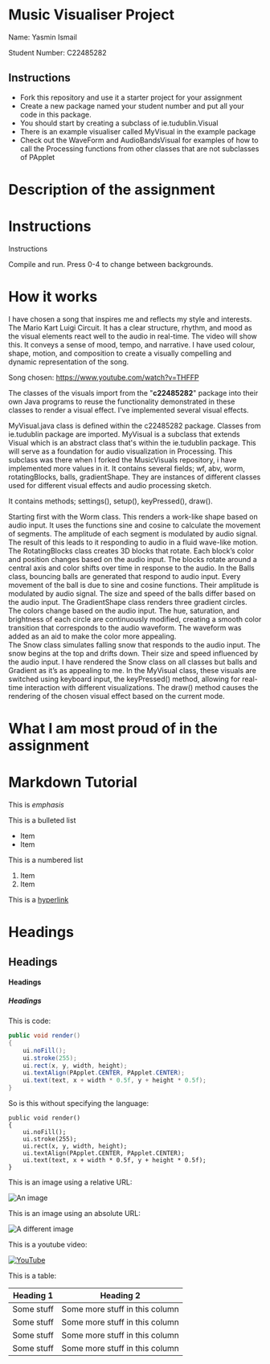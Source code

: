 # Music Visualiser Project

Name: Yasmin Ismail

Student Number: C22485282

## Instructions
- Fork this repository and use it a starter project for your assignment
- Create a new package named your student number and put all your code in this package.
- You should start by creating a subclass of ie.tudublin.Visual
- There is an example visualiser called MyVisual in the example package
- Check out the WaveForm and AudioBandsVisual for examples of how to call the Processing functions from other classes that are not subclasses of PApplet

# Description of the assignment

# Instructions
Instructions 

Compile and run. 
Press 0-4 to change between backgrounds. 


# How it works

I have chosen a song that inspires me and reflects my style and interests. The Mario Kart Luigi Circuit. It has a clear structure, rhythm, and mood as the visual elements react well to the audio in real-time. The video will show this. It conveys a sense of mood, tempo, and narrative. I have used colour, shape, motion, and composition to create a visually compelling and dynamic representation of the song. 

Song chosen: 
https://www.youtube.com/watch?v=THFFP

 
The classes of the visuals import from the "**c22485282**" package into their own Java programs to reuse the functionality demonstrated in these classes to render a visual effect. 
I've implemented several visual effects.  

MyVisual.java class is defined within the c22485282 package. Classes from ie.tudublin package are imported. MyVisual is a subclass that extends Visual which is an abstract class that's within the ie.tudublin package. This will serve as a foundation for audio visualization in Processing. This subclass was there when I forked the MusicVisuals repository, i have implemented more values in it. It contains several fields; wf, abv, worm, rotatingBlocks, balls, gradientShape. They are instances of different classes used for different visual effects and audio processing sketch.  

It contains methods; settings(), setup(), keyPressed(), draw(). 


Starting first with the Worm class. This renders a work-like shape based on audio input. It uses the functions sine and cosine to calculate the movement of segments. The amplitude of each segment is modulated by audio signal. The result of this leads to it responding to audio in a fluid wave-like motion.  
The RotatingBlocks  class creates 3D blocks that rotate. Each block’s color and position changes based on the audio input. The blocks rotate around a central axis and color shifts over time in response to the audio. 
In the Balls class, bouncing balls are generated that respond to audio input. Every movement of the ball is due to sine and cosine functions. Their amplitude is modulated by audio signal. The size and speed of the balls differ based on the audio input. 
The GradientShape class renders three gradient circles. The colors change based on the audio input. The hue, saturation, and brightness of each circle are continuously modified, creating a smooth color transition that corresponds to the audio waveform. The waveform was added as an aid to make the color more appealing.   
The Snow class simulates falling snow that responds to the audio input. The snow begins at the top and drifts down. Their size and speed influenced by the audio input. I have rendered the Snow class on all classes but balls and Gradient as it’s as appealing to me. 
In the MyVisual class, these visuals are switched using keyboard input, the keyPressed() method, allowing for real-time interaction with different visualizations. The draw() method causes the rendering of the chosen visual effect based on the current mode.  

 



# What I am most proud of in the assignment

# Markdown Tutorial

This is *emphasis*

This is a bulleted list

- Item
- Item

This is a numbered list

1. Item
1. Item

This is a [hyperlink](http://bryanduggan.org)

# Headings
## Headings
#### Headings
##### Headings

This is code:

```Java
public void render()
{
	ui.noFill();
	ui.stroke(255);
	ui.rect(x, y, width, height);
	ui.textAlign(PApplet.CENTER, PApplet.CENTER);
	ui.text(text, x + width * 0.5f, y + height * 0.5f);
}
```

So is this without specifying the language:

```
public void render()
{
	ui.noFill();
	ui.stroke(255);
	ui.rect(x, y, width, height);
	ui.textAlign(PApplet.CENTER, PApplet.CENTER);
	ui.text(text, x + width * 0.5f, y + height * 0.5f);
}
```

This is an image using a relative URL:

![An image](images/p8.png)

This is an image using an absolute URL:

![A different image](https://bryanduggandotorg.files.wordpress.com/2019/02/infinite-forms-00045.png?w=595&h=&zoom=2)

This is a youtube video:

[![YouTube](http://img.youtube.com/vi/J2kHSSFA4NU/0.jpg)](https://www.youtube.com/watch?v=J2kHSSFA4NU)

This is a table:

| Heading 1 | Heading 2 |
|-----------|-----------|
|Some stuff | Some more stuff in this column |
|Some stuff | Some more stuff in this column |
|Some stuff | Some more stuff in this column |
|Some stuff | Some more stuff in this column |


